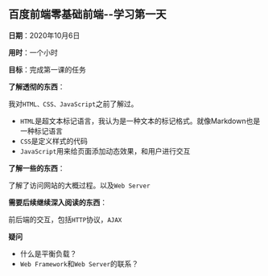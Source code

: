 ## 百度前端零基础前端--学习第一天

**日期**：2020年10月6日

**用时**：一个小时

**目标**：完成第一课的任务



**了解透彻的东西**：

我对`HTML、CSS、JavaScript`之前了解过。

- `HTML`是超文本标记语言，我认为是一种文本的标记格式。就像Markdown也是一种标记语言
- `CSS`是定义样式的代码
- `JavaScript`用来给页面添加动态效果，和用户进行交互



**了解一些的东西**：

了解了访问网站的大概过程。以及`Web Server`



**需要后续继续深入阅读的东西**：

前后端的交互，包括`HTTP`协议，`AJAX`



**疑问**

- 什么是平衡负载？
- `Web Framework`和`Web Server`的联系？

